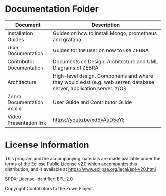 # Documentation Folder
| Document | Description |
|---|---|
| Installation Guides| Guides on how to install Mongo, prometheus and grafana |
| User Documentation| Guides for the user on how to use ZEBRA |
| Contributor Documentation| Documents on Design, Architecture and UML Diagrams of ZEBRA |
| Architecture | High-level design.  Components and where they would exist (e.g. web server, database server, application server, z/OS |
| Zebra Documentation vx.x.x | User Guide and Contributor Guide |
| Video Presentation link |  https://youtu.be/xd5vAuD5eYE |



# License Information 

This program and the accompanying materials are made available under the terms of the Eclipse Public License v2.0 which accompanies this distribution, and is available at https://www.eclipse.org/legal/epl-v20.html

SPDX-License-Identifier: EPL-2.0

Copyright Contributors to the Zowe Project.
